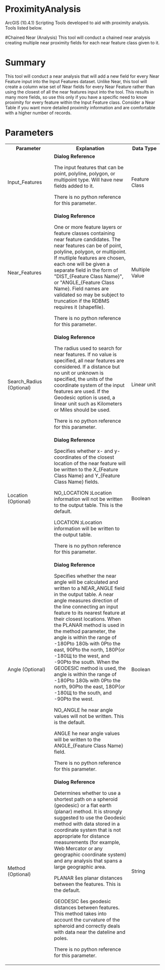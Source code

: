 # ProximityAnalysis
ArcGIS (10.4.1) Scripting Tools developed to aid with proximity analysis. Tools listed below.  

#Chained Near (Analysis)
This tool will conduct a chained near analysis creating multiple near proximity fields for each near feature class given to it.
# Summary
This tool will conduct a near analysis that will add a new field for every Near Feature input into the Input Features dataset. Unlike Near, this tool will create a column wise set of Near fields for every Near Feature rather than using the closest of all the near features input into the tool. This results in many more fields, so use this only if you have a specific need to know proximity for every feature within the Input Feature class. Consider a Near Table if you want more detailed proximity information and are comfortable with a higher number of records.

# Parameters
<table width="100%" border="0" cellpadding="5">
<tbody>
<tr>
<th width="30%">
<b>Parameter</b>
</th>
<th width="50%">
<b>Explanation</b>
</th>
<th width="20%">
<b>Data Type</b>
</th>
</tr>
<tr>
<td class="info">Input_Features</td>
<td class="info" align="left">
<span style="font-weight: bold">Dialog Reference</span><br /><DIV STYLE="text-align:Left;"><P><SPAN>	</SPAN></P><P><SPAN>The input features that can be point, polyline, polygon, or multipoint type. Will have new fields added to it. </SPAN></P></DIV><p><span class="noContent">There is no python reference for this parameter.</span></p></td>
<td class="info" align="left">Feature Class</td>
</tr>
<tr>
<td class="info">Near_Features</td>
<td class="info" align="left">
<span style="font-weight: bold">Dialog Reference</span><br /><DIV STYLE="text-align:Left;"><DIV><P><SPAN>One or more feature layers or feature classes containing near feature candidates. The near features can be of point, polyline, polygon, or multipoint. If mutliple features are chosen, each one will be given a separate field in the form of "DIST_{Feature Class Name}", or "ANGLE_{Feature Class Name}. Field names are validated so may be subject to truncation if the RDBMS requires it (shapefile). </SPAN></P></DIV></DIV><p><span class="noContent">There is no python reference for this parameter.</span></p></td>
<td class="info" align="left">Multiple Value</td>
</tr>
<tr>
<td class="info">Search_Radius (Optional) </td>
<td class="info" align="left">
<span style="font-weight: bold">Dialog Reference</span><br /><DIV STYLE="text-align:Left;"><DIV><P><SPAN>The radius used to search for near features. If no value is specified, all near features are considered. If a distance but no unit or unknown is specified, the units of the coordinate system of the input features are used. If the Geodesic option is used, a linear unit such as Kilometers or Miles should be used.</SPAN></P></DIV></DIV><p><span class="noContent">There is no python reference for this parameter.</span></p></td>
<td class="info" align="left">Linear unit</td>
</tr>
<tr>
<td class="info">Location (Optional) </td>
<td class="info" align="left">
<span style="font-weight: bold">Dialog Reference</span><br /><DIV STYLE="text-align:Left;"><DIV><P><SPAN>Specifies whether x- and y-coordinates of the closest location of the near feature will be written to the X_{Feature Class Name} and Y_{Feature Class Name}  fields.</SPAN></P><P><SPAN>NO_LOCATION נLocation information will not be written to the output table. This is the default.</SPAN></P><P><SPAN>LOCATION נLocation information will be written to the output table.</SPAN></P><P><SPAN /></P></DIV></DIV><p><span class="noContent">There is no python reference for this parameter.</span></p></td>
<td class="info" align="left">Boolean</td>
</tr>
<tr>
<td class="info">Angle (Optional) </td>
<td class="info" align="left">
<span style="font-weight: bold">Dialog Reference</span><br /><DIV STYLE="text-align:Left;"><DIV><P><SPAN>Specifies whether the near angle will be calculated and written to a NEAR_ANGLE field in the output table. A near angle measures direction of the line connecting an input feature to its nearest feature at their closest locations. When the PLANAR method is used in the method parameter, the angle is within the range of -180Рto 180Ь with 0Рto the east, 90Рto the north, 180Р(or -180Щ to the west, and -90Рto the south. When the GEODESIC method is used, the angle is within the range of -180Рto 180Ь with 0Рto the north, 90Рto the east, 180Р(or -180Щ to the south, and -90Рto the west.</SPAN></P><P><SPAN>NO_ANGLE ؔhe near angle values will not be written. This is the default.</SPAN></P><P><SPAN>ANGLE ؔhe near angle values will be written to the ANGLE_{Feature Class Name}  field.</SPAN></P></DIV></DIV><p><span class="noContent">There is no python reference for this parameter.</span></p></td>
<td class="info" align="left">Boolean</td>
</tr>
<tr>
<td class="info">Method (Optional) </td>
<td class="info" align="left">
<span style="font-weight: bold">Dialog Reference</span><br /><DIV STYLE="text-align:Left;"><DIV><P><SPAN>Determines whether to use a shortest path on a spheroid (geodesic) or a flat earth (planar) method. It is strongly suggested to use the Geodesic method with data stored in a coordinate system that is not appropriate for distance measurements (for example, Web Mercator or any geographic coordinate system) and any analysis that spans a large geographic area.</SPAN></P><P><SPAN>PLANAR ؕses planar distances between the features. This is the default.</SPAN></P><P><SPAN>GEODESIC ؕses geodesic distances between features. This method takes into account the curvature of the spheroid and correctly deals with data near the dateline and poles.</SPAN></P></DIV></DIV><p><span class="noContent">There is no python reference for this parameter.</span></p></td>
<td class="info" align="left">String</td>
</tr>
</tbody>
</table>
